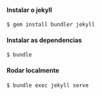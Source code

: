 #### Instalar o jekyll

```
$ gem install bundler jekyll
```

#### Instalar as dependencias

```
$ bundle
```

#### Rodar localmente

```
$ bundle exec jekyll serve
```